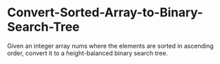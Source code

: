 # Convert-Sorted-Array-to-Binary-Search-Tree
Given an integer array nums where the elements are sorted in ascending order, convert it to a height-balanced binary search tree.

